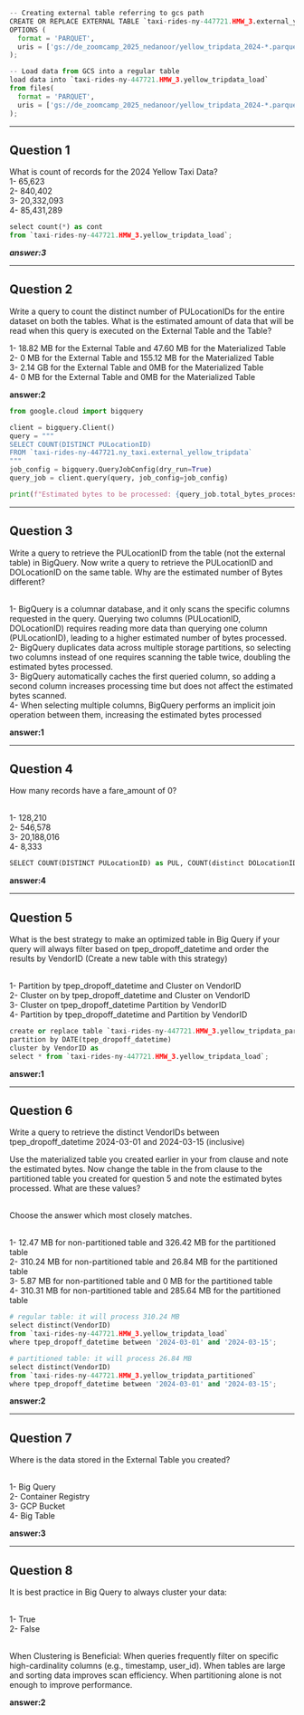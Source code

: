 ```python
-- Creating external table referring to gcs path
CREATE OR REPLACE EXTERNAL TABLE `taxi-rides-ny-447721.HMW_3.external_yellow_tripdata`
OPTIONS (
  format = 'PARQUET',
  uris = ['gs://de_zoomcamp_2025_nedanoor/yellow_tripdata_2024-*.parquet']
);
```
```python
-- Load data from GCS into a regular table
load data into `taxi-rides-ny-447721.HMW_3.yellow_tripdata_load`
from files(
  format = 'PARQUET',
  uris = ['gs://de_zoomcamp_2025_nedanoor/yellow_tripdata_2024-*.parquet']
);
```
---------------------------------------------------------------------
<h2>Question 1</h2>
What is count of records for the 2024 Yellow Taxi Data?<br>
1- 65,623<br>
2- 840,402<br>
3- 20,332,093<br>
4- 85,431,289<br>

```python
select count(*) as cont
from `taxi-rides-ny-447721.HMW_3.yellow_tripdata_load`;
```
***answer:3***

---------------------------------------------------------------------
<h2>Question 2</h2>
Write a query to count the distinct number of PULocationIDs for the entire dataset on both the tables.
What is the estimated amount of data that will be read when this query is executed on the External Table and the Table?<br>

1- 18.82 MB for the External Table and 47.60 MB for the Materialized Table<br>
2- 0 MB for the External Table and 155.12 MB for the Materialized Table<br>
3- 2.14 GB for the External Table and 0MB for the Materialized Table<br>
4- 0 MB for the External Table and 0MB for the Materialized Table<br>

**answer:2**

```python
from google.cloud import bigquery

client = bigquery.Client()
query = """
SELECT COUNT(DISTINCT PULocationID) 
FROM `taxi-rides-ny-447721.ny_taxi.external_yellow_tripdata`
"""
job_config = bigquery.QueryJobConfig(dry_run=True)
query_job = client.query(query, job_config=job_config)

print(f"Estimated bytes to be processed: {query_job.total_bytes_processed / (1024*1024)} MB")
```
---------------------------------------------------------------------
<h2>Question 3</h2>
Write a query to retrieve the PULocationID from the table (not the external table) in BigQuery. Now write a query to retrieve the PULocationID and DOLocationID on the same table. Why are the estimated number of Bytes different?<br><br>

1- BigQuery is a columnar database, and it only scans the specific columns requested in the query. Querying two columns (PULocationID, DOLocationID) requires reading more data than querying one column (PULocationID), leading to a higher estimated number of bytes processed.<br>
2- BigQuery duplicates data across multiple storage partitions, so selecting two columns instead of one requires scanning the table twice, doubling the estimated bytes processed.<br>
3- BigQuery automatically caches the first queried column, so adding a second column increases processing time but does not affect the estimated bytes scanned.<br>
4- When selecting multiple columns, BigQuery performs an implicit join operation between them, increasing the estimated bytes processed<br>

**answer:1**

---------------------------------------------------------------------
<h2>Question 4</h2>
How many records have a fare_amount of 0?<br><br>

1- 128,210<br>
2- 546,578<br>
3- 20,188,016<br>
4- 8,333<br>

```python
SELECT COUNT(DISTINCT PULocationID) as PUL, COUNT(distinct DOLocationID) as DOL  FROM `taxi-rides-ny-447721.HMW_3.yellow_tripdata_load`;
```
**answer:4**

---------------------------------------------------------------------
<h2>Question 5</h2>
What is the best strategy to make an optimized table in Big Query if your query will always filter based on tpep_dropoff_datetime and order the results by VendorID (Create a new table with this strategy)<br><br>

1- Partition by tpep_dropoff_datetime and Cluster on VendorID<br>
2- Cluster on by tpep_dropoff_datetime and Cluster on VendorID<br>
3- Cluster on tpep_dropoff_datetime Partition by VendorID<br>
4- Partition by tpep_dropoff_datetime and Partition by VendorID<br>

```python
create or replace table `taxi-rides-ny-447721.HMW_3.yellow_tripdata_partitioned`
partition by DATE(tpep_dropoff_datetime)
cluster by VendorID as
select * from `taxi-rides-ny-447721.HMW_3.yellow_tripdata_load`;
```
**answer:1**

---------------------------------------------------------------------
<h2>Question 6</h2>
Write a query to retrieve the distinct VendorIDs between tpep_dropoff_datetime 2024-03-01 and 2024-03-15 (inclusive)<br>

Use the materialized table you created earlier in your from clause and note the estimated bytes. Now change the table in the from clause to the partitioned table you created for question 5 and note the estimated bytes processed. What are these values?<br><br>

Choose the answer which most closely matches.<br><br>

1- 12.47 MB for non-partitioned table and 326.42 MB for the partitioned table<br>
2- 310.24 MB for non-partitioned table and 26.84 MB for the partitioned table<br>
3- 5.87 MB for non-partitioned table and 0 MB for the partitioned table<br>
4- 310.31 MB for non-partitioned table and 285.64 MB for the partitioned table<br>

```python
# regular table: it will process 310.24 MB
select distinct(VendorID) 
from `taxi-rides-ny-447721.HMW_3.yellow_tripdata_load`
where tpep_dropoff_datetime between '2024-03-01' and '2024-03-15';

# partitioned table: it will process 26.84 MB
select distinct(VendorID) 
from `taxi-rides-ny-447721.HMW_3.yellow_tripdata_partitioned`
where tpep_dropoff_datetime between '2024-03-01' and '2024-03-15';
```

**answer:2**

---------------------------------------------------------------------

<h2>Question 7</h2>
Where is the data stored in the External Table you created?<br><br>

1- Big Query<br>
2- Container Registry<br>
3- GCP Bucket<br>
4- Big Table<br>

**answer:3**

---------------------------------------------------------------------

<h2>Question 8</h2>
It is best practice in Big Query to always cluster your data:<br><br>

1- True<br>
2- False<br><br>

When Clustering is Beneficial:
When queries frequently filter on specific high-cardinality columns (e.g., timestamp, user_id).
When tables are large and sorting data improves scan efficiency.
When partitioning alone is not enough to improve performance.

**answer:2**
